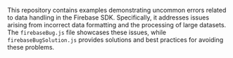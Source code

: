 This repository contains examples demonstrating uncommon errors related to data handling in the Firebase SDK. Specifically, it addresses issues arising from incorrect data formatting and the processing of large datasets. The `firebaseBug.js` file showcases these issues, while `firebaseBugSolution.js` provides solutions and best practices for avoiding these problems.